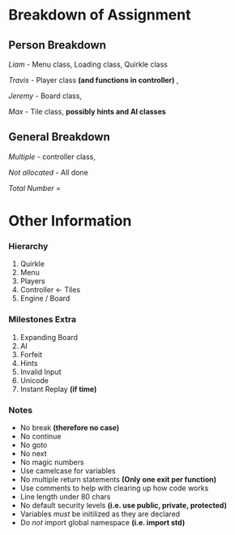 # Breakdown of Assignment

## Person Breakdown

*Liam* - Menu class, Loading class, Quirkle class


*Travis* - Player class **(and functions in controller)** , 


*Jeremy* - Board class,  


*Max* - Tile class, **possibly hints and AI classes**


## General Breakdown

*Multiple* - controller class, 

*Not allocated* - All done

*Total Number* = 

# Other Information

### Hierarchy 

1. Quirkle
2. Menu
3. Players
4. Controller <- Tiles
5. Engine / Board

### Milestones Extra

1. Expanding Board
2. AI
3. Forfeit
4. Hints
5. Invalid Input
6. Unicode
7. Instant Replay **(if time)** 

### Notes
* No break **(therefore no case)**
* No continue
* No goto 
* No next
* No magic numbers
* Use camelcase for variables
* No multiple return statements **(Only one exit per function)**
* Use comments to help with clearing up how code works
* Line length under 80 chars
* No default security levels **(i.e. use public, private, protected)**
* Variables *must* be initilized as they are declared
* Do *not* import global namespace **(i.e. import std)**

